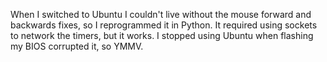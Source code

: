 When I switched to Ubuntu I couldn't live without the mouse forward and backwards fixes, so I reprogrammed it in Python. It required using sockets to network the timers, but it works. I stopped using Ubuntu when flashing my BIOS corrupted it, so YMMV. 